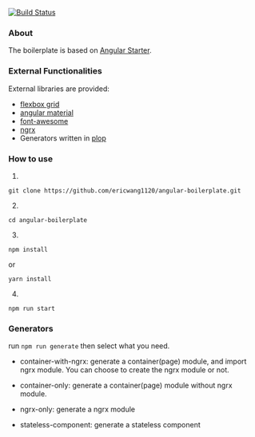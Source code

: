 [![Build Status](https://travis-ci.org/ericwang1120/angular-boilerplate.svg?branch=master)](https://travis-ci.org/ericwang1120/angular-boilerplate)


### About
The boilerplate is based on [Angular Starter](https://github.com/AngularClass/angular-starter). 

### External Functionalities

External libraries are provided:

- [flexbox grid](https://github.com/kristoferjoseph/flexboxgrid)
- [angular material](https://material.angular.io/)
- [font-awesome](http://fontawesome.io/)
- [ngrx](https://github.com/ngrx/platform)
- Generators written in [plop](https://github.com/amwmedia/plop)


### How to use

1. 
```
git clone https://github.com/ericwang1120/angular-boilerplate.git
```

2. 
```
cd angular-boilerplate
```

3. 
``` 
npm install
``` 
or  
``` 
yarn install 
```  

4. 
```
npm run start
```

### Generators
run ```npm run generate``` then select what you need.  

- container-with-ngrx: generate a container(page) module, and import ngrx module. You can choose to create the ngrx module or not.

- container-only: generate a container(page) module without ngrx module.

- ngrx-only: generate a ngrx module

- stateless-component: generate a stateless component
